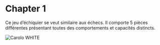 # Chapter 1

Ce jeu d’échiquier se veut similaire aux échecs. Il comporte 5 pièces différentes présentant toutes des comportements et capacités distincts.

![Carolo WHITE](/pieces/CAROLO_WHITE.png)

